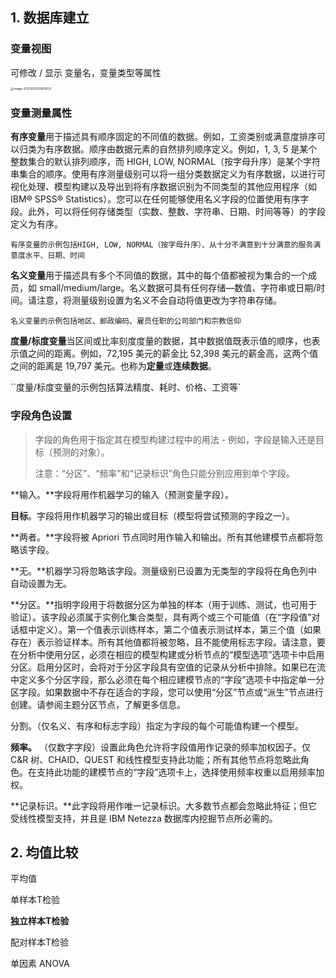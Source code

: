 ## 1. 数据库建立

### 变量视图

可修改 / 显示 变量名，变量类型等属性

<img src="D:\software-manual\manual\SPSS.assets\image-20201025150813031.png" alt="image-20201025150813031" style="zoom: 33%;" />



### 变量测量属性

**有序变量**用于描述具有顺序固定的不同值的数据。例如，工资类别或满意度排序可以归类为有序数据。顺序由数据元素的自然排列顺序定义。例如，1, 3, 5 是某个整数集合的默认排列顺序，而 HIGH, LOW, NORMAL（按字母升序）是某个字符串集合的顺序。使用有序测量级别可以将一组分类数据定义为有序数据，以进行可视化处理、模型构建以及导出到将有序数据识别为不同类型的其他应用程序（如 IBM® SPSS® Statistics）。您可以在任何能够使用名义字段的位置使用有序字段。此外，可以将任何存储类型（实数、整数、字符串、日期、时间等等）的字段定义为有序。

`有序变量的示例包括HIGH, LOW, NORMAL（按字母升序）、从十分不满意到十分满意的服务满意度水平、日期、时间` 



**名义变量**用于描述具有多个不同值的数据，其中的每个值都被视为集合的一个成员，如 small/medium/large。名义数据可具有任何存储—数值、字符串或日期/时间。请注意，将测量级别设置为名义不会自动将值更改为字符串存储。

`名义变量的示例包括地区、邮政编码、雇员任职的公司部门和宗教信仰` 



**度量/标度变量**当区间或比率刻度度量的数据，其中数据值既表示值的顺序，也表示值之间的距离。例如，72,195 美元的薪金比 52,398 美元的薪金高，这两个值之间的距离是 19,797 美元。也称为**定量**或**连续数据**。

``度量/标度变量的示例包括算法精度、耗时、价格、工资等` 



### **字段角色设置**

> 字段的角色用于指定其在模型构建过程中的用法 - 例如，字段是输入还是目标（预测的对象）。
>
> 注意：“分区”、“频率”和“记录标识”角色只能分别应用到单个字段。

 

**输入。**字段将用作机器学习的输入（预测变量字段）。

 

**目标**。字段将用作机器学习的输出或目标（模型将尝试预测的字段之一）。

 

**两者。**字段将被 Apriori 节点同时用作输入和输出。所有其他建模节点都将忽略该字段。

 

**无。**机器学习将忽略该字段。测量级别已设置为无类型的字段将在角色列中自动设置为无。

 

**分区。**指明字段用于将数据分区为单独的样本（用于训练、测试，也可用于验证）。该字段必须属于实例化集合类型，具有两个或三个可能值（在“字段值”对话框中定义）。第一个值表示训练样本，第二个值表示测试样本，第三个值（如果存在）表示验证样本。所有其他值都将被忽略，且不能使用标志字段。请注意，要在分析中使用分区，必须在相应的模型构建或分析节点的“模型选项”选项卡中启用分区。启用分区时，会将对于分区字段具有空值的记录从分析中排除。如果已在流中定义多个分区字段，那么必须在每个相应建模节点的“字段”选项卡中指定单一分区字段。如果数据中不存在适合的字段，您可以使用“分区”节点或“派生”节点进行创建。请参阅主题分区节点，了解更多信息。

分割。（仅名义、有序和标志字段）指定为字段的每个可能值构建一个模型。

 

**频率。** （仅数字字段）设置此角色允许将字段值用作记录的频率加权因子。仅 C&R 树、CHAID、QUEST 和线性模型支持此功能；所有其他节点将忽略此角色。在支持此功能的建模节点的“字段”选项卡上，选择使用频率权重以启用频率加权。

 

**记录标识。**此字段将用作唯一记录标识。大多数节点都会忽略此特征；但它受线性模型支持，并且是 IBM Netezza 数据库内挖掘节点所必需的。



## 2. 均值比较

平均值

单样本T检验



**独立样本T检验** 



配对样本T检验

单因素 ANOVA












